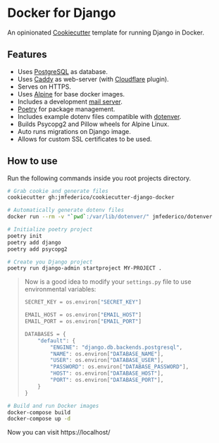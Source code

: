 # Docker for Django

An opinionated [Cookiecutter](https://github.com/audreyr/cookiecutter) template for
running Django in Docker.

## Features

* Uses [PostgreSQL](http://postgresql.org) as database.
* Uses [Caddy](https://caddyserver.com) as web-server (with
[Cloudflare](https://caddyserver.com/docs/tls.dns.cloudflare) plugin).
* Serves on HTTPS.
* Uses [Alpine](https://alpinelinux.org) for base docker images.
* Includes a development [mail server](http://djfarrelly.github.io/MailDev/).
* [Poetry](http://poetry.eustace.io) for package management.
* Includes example dotenv files compatible with [dotenver](https://pypi.org/project/dotenver/).
* Builds Psycopg2 and Pillow wheels for Alpine Linux.
* Auto runs migrations on Django image.
* Allows for custom SSL certificates to be used.

## How to use

Run the following commands inside you root projects directory.

```bash
# Grab cookie and generate files
cookiecutter gh:jmfederico/cookiecutter-django-docker
```

```bash
# Automatically generate dotenv files
docker run --rm -v "`pwd`:/var/lib/dotenver/" jmfederico/dotenver
```

```bash
# Initialize poetry project
poetry init
poetry add django
poetry add psycopg2
```

```bash
# Create you Django project
poetry run django-admin startproject MY-PROJECT .
```

>  Now is a good idea to modify your `settings.py` file to use environmental variables:
>
>  ```python
>  SECRET_KEY = os.environ["SECRET_KEY"]
>
>  EMAIL_HOST = os.environ["EMAIL_HOST"]
>  EMAIL_PORT = os.environ["EMAIL_PORT"]
>
>  DATABASES = {
>      "default": {
>          "ENGINE": "django.db.backends.postgresql",
>          "NAME": os.environ["DATABASE_NAME"],
>          "USER": os.environ["DATABASE_USER"],
>          "PASSWORD": os.environ["DATABASE_PASSWORD"],
>          "HOST": os.environ["DATABASE_HOST"],
>          "PORT": os.environ["DATABASE_PORT"],
>      }
>  }
>  ```

```bash
# Build and run Docker images
docker-compose build
docker-compose up -d
```

Now you can visit https://localhost/
